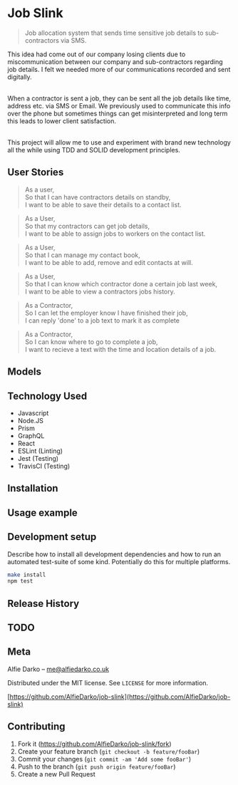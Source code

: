 # Job Slink
> Job allocation system that sends time sensitive job details to sub-contractors via SMS.

This idea had come out of our company losing clients due to miscommunication between our company and sub-contractors regarding job details. I felt we needed more of our communications recorded and sent digitally.<br><Br>

When a contractor is sent a job, they can be sent all the job details like time, address etc. via SMS or Email. We previously used to communicate this info over the phone but sometimes things can get misinterpreted and long term this leads to lower client satisfaction.<br><Br>

This project will allow me to use and experiment with brand new technology all the while using TDD and SOLID development principles.

## User Stories
> As a user,<br>
> So that I can have contractors details on standby,<br>
> I want to be able to save their details to a contact list.

> As a User,<br>
> So that my contractors can get job details,<br>
> I want to be able to assign jobs to workers on the contact list.

> As a User,<br>
> So that I can manage my contact book,<br>
> I want to be able to add, remove and edit contacts at will.

> As a User,<br>
> So that I can know which contractor done a certain job last week,<br>
> I want to be able to view a contractors jobs history.

> As a Contractor,<br>
> So I can let the employer know I have finished their job,<br>
> I can reply 'done' to a job text to mark it as complete

> As a Contractor,<br>
> So I can know where to go to complete a job,<br>
> I want to recieve a text with the time and location details of a job.
## Models

## Technology Used
- Javascript
- Node.JS
- Prism
- GraphQL
- React
- ESLint (Linting)
- Jest (Testing)
- TravisCI (Testing)

## Installation



## Usage example



## Development setup

Describe how to install all development dependencies and how to run an automated test-suite of some kind. Potentially do this for multiple platforms.

```sh
make install
npm test
```

## Release History

## TODO

## Meta

Alfie Darko – me@alfiedarko.co.uk

Distributed under the MIT license. See ``LICENSE`` for more information.

[https://github.com/AlfieDarko/job-slink](https://github.com/AlfieDarko/job-slink)

## Contributing

1. Fork it (<https://github.com/AlfieDarko/job-slink/fork>)
2. Create your feature branch (`git checkout -b feature/fooBar`)
3. Commit your changes (`git commit -am 'Add some fooBar'`)
4. Push to the branch (`git push origin feature/fooBar`)
5. Create a new Pull Request

<!-- Markdown link & img dfn's -->
